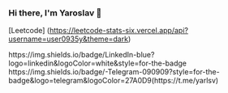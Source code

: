 ### Hi there, I'm Yaroslav 👋

[Leetcode] (https://leetcode-stats-six.vercel.app/api?username=user0935y&theme=dark)

<div id="badges">
https://img.shields.io/badge/LinkedIn-blue?logo=linkedin&logoColor=white&style=for-the-badge
https://img.shields.io/badge/-Telegram-090909?style=for-the-badge&logo=telegram&logoColor=27A0D9(https://t.me/yarlsv)
  
 </div>
<!--
**yarlsv/yarlsv** is a ✨ _special_ ✨ repository because its `README.md` (this file) appears on your GitHub profile.

Here are some ideas to get you started:

- 🔭 I’m currently working on ...
- 🌱 I’m currently learning ...
- 👯 I’m looking to collaborate on ...
- 🤔 I’m looking for help with ...
- 💬 Ask me about ...
- 📫 How to reach me: ...
- 😄 Pronouns: ...
- ⚡ Fun fact: ...
-->
